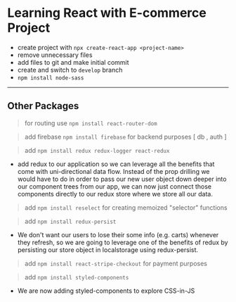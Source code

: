 # Learning React with E-commerce Project

* create project with `npx create-react-app <project-name>`
* remove unnecessary files
* add files to git and make initial commit
* create and switch to `develop` branch
* `npm install node-sass`

----
## Other Packages
> for routing use `npm install react-router-dom`

> add firebase `npm install firebase` for backend purposes [ db , auth ]

> add `npm install redux redux-logger react-redux`
- add redux to our application so we can leverage all the benefits that come with uni-directional data flow. Instead of the prop drilling we would have to do in order to pass our new user object down deeper into our component trees from our app, we can now just connect those components directly to our redux store where we store all our data.

> add `npm install reselect` for creating memoized "selector" functions

> add `npm install redux-persist`
- We don't want our users to lose their some info (e.g. carts) whenever they refresh, so we are going to leverage one of the benefits of redux by persisting our store object in localstorage using redux-persist.

> add `npm install react-stripe-checkout` for payment purposes

> add `npm install styled-components`
- We are now adding styled-components to explore CSS-in-JS
